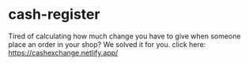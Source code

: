 # cash-register
Tired of calculating how much change you have to give when someone place an order in your shop? We solved it for you.
click here: https://cashexchange.netlify.app/
